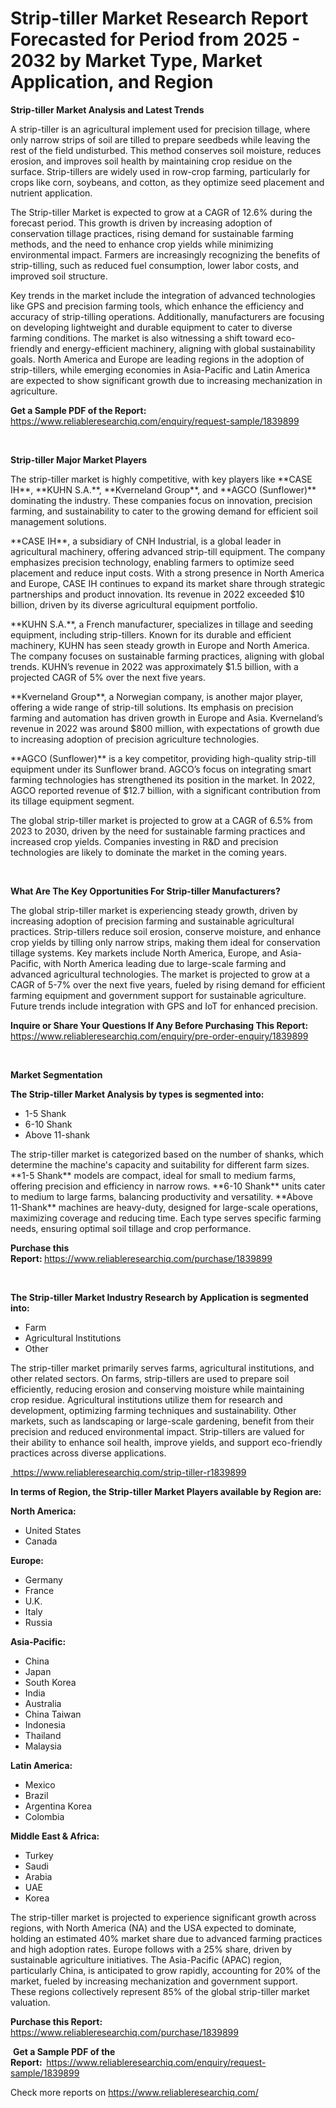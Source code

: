 <p><h1>Strip-tiller Market Research Report Forecasted for Period from 2025 -  2032 by Market Type, Market Application, and Region</h1></p><p><strong>Strip-tiller Market Analysis and Latest Trends</strong></p>
<p><p>A strip-tiller is an agricultural implement used for precision tillage, where only narrow strips of soil are tilled to prepare seedbeds while leaving the rest of the field undisturbed. This method conserves soil moisture, reduces erosion, and improves soil health by maintaining crop residue on the surface. Strip-tillers are widely used in row-crop farming, particularly for crops like corn, soybeans, and cotton, as they optimize seed placement and nutrient application.</p><p>The Strip-tiller Market is expected to grow at a CAGR of 12.6% during the forecast period. This growth is driven by increasing adoption of conservation tillage practices, rising demand for sustainable farming methods, and the need to enhance crop yields while minimizing environmental impact. Farmers are increasingly recognizing the benefits of strip-tilling, such as reduced fuel consumption, lower labor costs, and improved soil structure.</p><p>Key trends in the market include the integration of advanced technologies like GPS and precision farming tools, which enhance the efficiency and accuracy of strip-tilling operations. Additionally, manufacturers are focusing on developing lightweight and durable equipment to cater to diverse farming conditions. The market is also witnessing a shift toward eco-friendly and energy-efficient machinery, aligning with global sustainability goals. North America and Europe are leading regions in the adoption of strip-tillers, while emerging economies in Asia-Pacific and Latin America are expected to show significant growth due to increasing mechanization in agriculture.</p></p>
<p><strong>Get a Sample PDF of the Report:&nbsp;</strong> <a href="https://www.reliableresearchiq.com/enquiry/request-sample/1839899?utm_campaign=1870&utm_medium=2&utm_source=Github&utm_content=ia&utm_term=21012025&utm_id=strip-tiller">https://www.reliableresearchiq.com/enquiry/request-sample/1839899</a></p>
<p>&nbsp;</p>
<p><strong>Strip-tiller Major Market Players</strong></p>
<p><p>The strip-tiller market is highly competitive, with key players like **CASE IH**, **KUHN S.A.**, **Kverneland Group**, and **AGCO (Sunflower)** dominating the industry. These companies focus on innovation, precision farming, and sustainability to cater to the growing demand for efficient soil management solutions.</p><p>**CASE IH**, a subsidiary of CNH Industrial, is a global leader in agricultural machinery, offering advanced strip-till equipment. The company emphasizes precision technology, enabling farmers to optimize seed placement and reduce input costs. With a strong presence in North America and Europe, CASE IH continues to expand its market share through strategic partnerships and product innovation. Its revenue in 2022 exceeded $10 billion, driven by its diverse agricultural equipment portfolio.</p><p>**KUHN S.A.**, a French manufacturer, specializes in tillage and seeding equipment, including strip-tillers. Known for its durable and efficient machinery, KUHN has seen steady growth in Europe and North America. The company focuses on sustainable farming practices, aligning with global trends. KUHN’s revenue in 2022 was approximately $1.5 billion, with a projected CAGR of 5% over the next five years.</p><p>**Kverneland Group**, a Norwegian company, is another major player, offering a wide range of strip-till solutions. Its emphasis on precision farming and automation has driven growth in Europe and Asia. Kverneland’s revenue in 2022 was around $800 million, with expectations of growth due to increasing adoption of precision agriculture technologies.</p><p>**AGCO (Sunflower)** is a key competitor, providing high-quality strip-till equipment under its Sunflower brand. AGCO’s focus on integrating smart farming technologies has strengthened its position in the market. In 2022, AGCO reported revenue of $12.7 billion, with a significant contribution from its tillage equipment segment.</p><p>The global strip-tiller market is projected to grow at a CAGR of 6.5% from 2023 to 2030, driven by the need for sustainable farming practices and increased crop yields. Companies investing in R&D and precision technologies are likely to dominate the market in the coming years.</p></p>
<p>&nbsp;</p>
<p><strong>What Are The Key Opportunities For Strip-tiller Manufacturers?</strong></p>
<p><p>The global strip-tiller market is experiencing steady growth, driven by increasing adoption of precision farming and sustainable agricultural practices. Strip-tillers reduce soil erosion, conserve moisture, and enhance crop yields by tilling only narrow strips, making them ideal for conservation tillage systems. Key markets include North America, Europe, and Asia-Pacific, with North America leading due to large-scale farming and advanced agricultural technologies. The market is projected to grow at a CAGR of 5-7% over the next five years, fueled by rising demand for efficient farming equipment and government support for sustainable agriculture. Future trends include integration with GPS and IoT for enhanced precision.</p></p>
<p><strong>Inquire or Share Your Questions If Any Before Purchasing This Report:</strong> <a href="https://www.reliableresearchiq.com/enquiry/pre-order-enquiry/1839899?utm_campaign=1870&utm_medium=2&utm_source=Github&utm_content=ia&utm_term=21012025&utm_id=strip-tiller">https://www.reliableresearchiq.com/enquiry/pre-order-enquiry/1839899</a></p>
<p>&nbsp;</p>
<p><strong>Market Segmentation</strong></p>
<p><strong>The Strip-tiller Market Analysis by types is segmented into:</strong></p>
<p><ul><li>1-5 Shank</li><li>6-10 Shank</li><li>Above 11-shank</li></ul></p>
<p><p>The strip-tiller market is categorized based on the number of shanks, which determine the machine's capacity and suitability for different farm sizes. **1-5 Shank** models are compact, ideal for small to medium farms, offering precision and efficiency in narrow rows. **6-10 Shank** units cater to medium to large farms, balancing productivity and versatility. **Above 11-Shank** machines are heavy-duty, designed for large-scale operations, maximizing coverage and reducing time. Each type serves specific farming needs, ensuring optimal soil tillage and crop performance.</p></p>
<p><strong>Purchase this Report:&nbsp;</strong><a href="https://www.reliableresearchiq.com/purchase/1839899?utm_campaign=1870&utm_medium=2&utm_source=Github&utm_content=ia&utm_term=21012025&utm_id=strip-tiller">https://www.reliableresearchiq.com/purchase/1839899</a></p>
<p>&nbsp;</p>
<p><strong>The Strip-tiller Market Industry Research by Application is segmented into:</strong></p>
<p><ul><li>Farm</li><li>Agricultural Institutions</li><li>Other</li></ul></p>
<p><p>The strip-tiller market primarily serves farms, agricultural institutions, and other related sectors. On farms, strip-tillers are used to prepare soil efficiently, reducing erosion and conserving moisture while maintaining crop residue. Agricultural institutions utilize them for research and development, optimizing farming techniques and sustainability. Other markets, such as landscaping or large-scale gardening, benefit from their precision and reduced environmental impact. Strip-tillers are valued for their ability to enhance soil health, improve yields, and support eco-friendly practices across diverse applications.</p></p>
<p><a href="https://www.reliableresearchiq.com/strip-tiller-r1839899?utm_campaign=1870&utm_medium=2&utm_source=Github&utm_content=ia&utm_term=21012025&utm_id=strip-tiller">&nbsp;https://www.reliableresearchiq.com/strip-tiller-r1839899</a></p>
<p><strong>In terms of Region, the Strip-tiller Market Players available by Region are:</strong></p>
<p>
    <p> <strong> North America: </strong>
        <ul>
            <li>United States</li>
            <li>Canada</li>
        </ul>
        </p> 
    <p> <strong> Europe: </strong>
        <ul>
            <li>Germany</li>
            <li>France</li>
            <li>U.K.</li>
            <li>Italy</li>
            <li>Russia</li>
        </ul>
        </p> 
    <p> <strong> Asia-Pacific: </strong>
        <ul>
            <li>China</li>
            <li>Japan</li>
            <li>South Korea</li>
            <li>India</li>
            <li>Australia</li>
            <li>China Taiwan</li>
            <li>Indonesia</li>
            <li>Thailand</li>
            <li>Malaysia</li>
        </ul>
        </p> 
    <p> <strong> Latin America: </strong>
        <ul>
            <li>Mexico</li>
            <li>Brazil</li>
            <li>Argentina Korea</li>
            <li>Colombia</li>
        </ul>
        </p> 
    <p> <strong> Middle East & Africa: </strong>
        <ul>
            <li>Turkey</li>
            <li>Saudi</li>
            <li>Arabia</li>
            <li>UAE</li>
            <li>Korea</li>
        </ul>
    </p>
    </p>
<p><p>The strip-tiller market is projected to experience significant growth across regions, with North America (NA) and the USA expected to dominate, holding an estimated 40% market share due to advanced farming practices and high adoption rates. Europe follows with a 25% share, driven by sustainable agriculture initiatives. The Asia-Pacific (APAC) region, particularly China, is anticipated to grow rapidly, accounting for 20% of the market, fueled by increasing mechanization and government support. These regions collectively represent 85% of the global strip-tiller market valuation.</p></p>
<p><strong>Purchase this Report: </strong><a href="https://www.reliableresearchiq.com/purchase/1839899?utm_campaign=1870&utm_medium=2&utm_source=Github&utm_content=ia&utm_term=21012025&utm_id=strip-tiller">https://www.reliableresearchiq.com/purchase/1839899</a></p>
<p>&nbsp;<strong>Get a Sample PDF of the Report:&nbsp;&nbsp;</strong><a href="https://www.reliableresearchiq.com/enquiry/request-sample/1839899?utm_campaign=1870&utm_medium=2&utm_source=Github&utm_content=ia&utm_term=21012025&utm_id=strip-tiller">https://www.reliableresearchiq.com/enquiry/request-sample/1839899</a></p>
<p><strong></strong></p>
<p>Check more reports on <a href="https://www.reliableresearchiq.com/?utm_campaign=1870&utm_medium=2&utm_source=Github&utm_content=ia&utm_term=21012025&utm_id=strip-tiller">https://www.reliableresearchiq.com/</a></p>